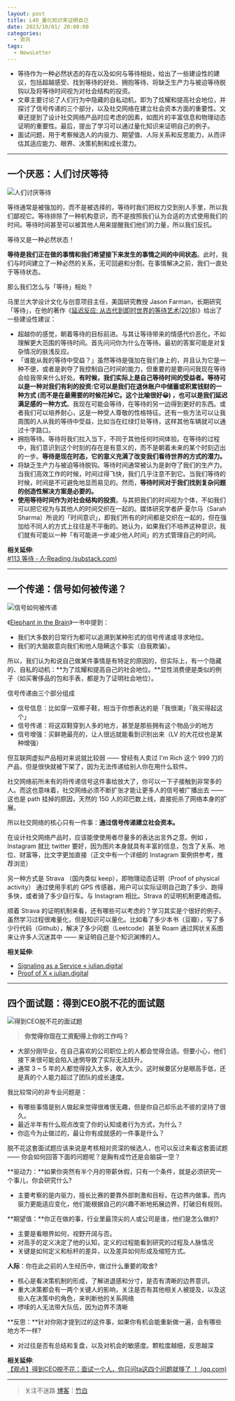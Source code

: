 ```yaml
---
layout: post
title: L40_量化知识来证明自己
date: 2023/10/01/ 20:00:00
categories:
  - 资讯
tags:
  - NewsLetter
---
```


- 等待作为一种必然状态的存在以及如何与等待相处，给出了一些建设性的建议，包括超越感受、找到等待的好处、拥抱等待、将缺乏生产力与被迫等待脱钩以及将等待时间视为对社会结构的投资。
- 文章主要讨论了人们行为中隐藏的自私动机，即为了炫耀和提高社会地位，并探讨了信号传递的三个部分，以及社交网络在建立社会资本方面的重要性。文章还提到了设计社交网络产品时应考虑的因素，如图片的丰富信息和物理动态证明的重要性。最后，提出了学习可以通过量化知识来证明自己的例子。
- 面试问题，用于考察候选人的内驱力、期望值、人际关系和反思能力，从而评估其适应能力、眼界、决策机制和成长潜力。

---

## 一个厌恶：人们讨厌等待

![人们讨厌等待](https://pics.naaln.com/blog/2023-09-28-a5b69e.jpg-basicBlog)

等待通常是被强加的，而不是被选择的，等待时我们把权力交到别人手里，所以我们鄙视它。等待排除了一种机构意识，而不是按照我们认为合适的方式使用我们的时间。等待时间甚至可以被其他人用来提醒我们他们的力量，所以我们反抗。

等待又是一种必然状态！

**等待是我们正在做的事情和我们希望接下来发生的事情之间的中间状态**。此时，我们与时间建立了一种必然的关系，无可回避和分割。在事情解决之前，我们一直处于等待状态。

那么我们怎么与「等待」相处？

马里兰大学设计文化与创意项目主任，美国研究教授 Jason Farman，长期研究「等待」，在他的著作《[延迟反应: 从古代到即时世界的等待艺术(2018)](https://yalebooks.yale.edu/book/9780300225679/delayed-response)》给出了一些建设性建议：

- 超越你的感觉，朝着等待的目标前进。与其让等待带来的情感代价恶化，不如理解更大范围的等待时间。首先问问你为什么在等待。最初的答案可能是对复杂情况的肤浅反应。
- 「谁能从我的等待中受益？」虽然等待是强加在我们身上的，并且认为它是一种不便，或者是剥夺了我控制自己时间的能力，但重要的是要问问我现在等待会给我带来什么好处。**有时候，我们实际上是自己等待时间的受益者。等待可以是一种对我们有利的投资:**它可以是我们在退休账户中储蓄或积累钱财的一种方式 (而不是在最需要的时候花掉它。这个比喻很好😀) ，也可以**是我们延迟满足感的一种方式**。我现在可能会等待，在等待的另一边得到更好的东西。或者我们可以培养耐心，这是一种受人尊敬的性格特征。还有一些方法可以让我周围的人从我的等待中受益，比如当在红绿灯处等待，这样其他车辆就可以通过十字路口。
- 拥抱等待。等待将我们拉入当下，不同于其他任何时间体验。在等待的过程中，我们意识到这个时刻的存在是有意义的，而不是朝着未来的某个时刻迈出的一步。**等待是现在时态，它的意义充满了改变我们看待世界的方式的潜力。**
- 将缺乏生产力与被迫等待脱钩。等待时间通常被认为是剥夺了我们的生产力。当我们高效工作的时候，时间过得飞快，我们几乎注意不到它。当我们等待的时候，时间是不可避免地显而易见的。然而，**等待时间对于我们找到复杂问题的创造性解决方案是必要的。**
- **使用等待时间作为对社会结构的投资**。与其把我们的时间视为个体，不如我们可以把它视为与其他人的时间交织在一起的。媒体研究学者萨·夏尔马（Sarah Sharma）所说的「时间意识」，即我们所有的时间都是交织在一起的，但在强加给不同人的方式上往往是不平衡的。她认为，如果我们不培养这种意识，我们就有可能以一种「有可能进一步减少他人时间」的方式管理自己的时间。

**相关延伸**:  
[#113 等待 - Λ-Reading (substack.com)](https://rizime.substack.com/p/113)

---

## 一个传递：信号如何被传递？

![信号如何被传递](https://pics.naaln.com/blog/2023-09-28-428706.png-basicBlog)

《[Elephant in the Brain](https://book.douban.com/subject/27612613/)》一书中提到：

- 我们大多数的日常行为都可以追溯到某种形式的信号传递或寻求地位。
- 我们的大脑故意向我们和他人隐瞒这个事实（自我欺骗）。

所以，我们认为和说自己做某件事情是有特定的原因的，但实际上，有一个隐藏的、自私的动机：**为了炫耀和提高自己的社会地位。**显性消费便是类似的例子（如买奢侈品的包和手表，都是为了证明社会地位）。

信号传递由三个部分组成

- 信号信息：比如穿一双椰子鞋，相当于你想表达的是「我很潮」「我买得起这个」
- 信号传递：将这双鞋穿到人多的地方，甚至是那些拥有这个物品少的地方
- 信号增强：买鲜艳最亮的，让人很远就能看到识别出来（LV 的大花纹也是某种增强）

但互联网虚拟产品相对来说就比较弱 —— 曾经有人卖过 I'm Rich 这个 999 刀的产品，但是很快就被下架了，因为无法传递给别人你在用什么软件。

社交网络前所未有的将传递信号这件事给放大了，你可以一下子接触到非常多的人。而这也意味着，社交网络必须不断扩张才能让更多人的信号被广播出去 —— 这也是 path 挂掉的原因，天然的 150 人的邓巴数上线，直接扼杀了网络本身的扩展。

所以社交网络的核心只有一件事：**通过信号传递建立社会资本。**

在设计社交网络产品时，应该能使使用者尽量多的表达出言外之意。例如 ，Instagram 就比 twitter 要好，因为图片本身就具有丰富的信息，包含了关系、地位、财富等，比文字更加直接（正文中有一个详细的 Instagram 案例供参考，推荐浏览）

另一种方式是 Strava （国内类似 keep），即物理动态证明（Proof of physical activity） 通过使用手机的 GPS 传感器，用户可以实际证明自己跑了多少、跑得多快，或者骑了多少自行车。与 Instagram 相比。Strava 的证明机制更难造假。

顺着 Strava 的证明机制来看，还有哪些可以考虑的？学习其实是个很好的例子。虽然学习过程很难量化，但是知识可以量化。比如看了多少本书（豆瓣），写了多少行代码（Github），解决了多少问题（Leetcode）甚至 Roam 通过网状关系图来让许多人沉迷其中 —— 来证明自己是个知识渊博的人。

**相关延伸**:  
- [Signaling as a Service « julian.digital](https://julian.digital/2020/03/28/signaling-as-a-service/)
- [Proof of X « julian.digital](https://julian.digital/2020/08/06/proof-of-x/)

---

## 四个面试题：得到CEO脱不花的面试题

![得到CEO脱不花的面试题](https://pics.naaln.com/blog/2023-09-28-62e374.png-basicBlog)

> **你觉得你现在工资配得上你的工作吗？**

- 大部分刚毕业，在自己喜欢的公司职位上的人都会觉得合适。但要小心，他们接下来很可能会陷入迷惘导致了实际无法跃升。
- 通常 3 ~ 5 年的人都觉得投入太多，收入太少。这时候要区分是眼高手低，还是真的个人能力超过了团队的成长速度。

我比较常问的非专业问题是：

- 有哪些事情是别人做起来觉得很难很无趣，但是你自己却乐此不彼的坚持了很久。
- 最近半年有什么观点改变了你的认知或者行为方式，为什么？
- 你迄今为止做过的，最让你有成就感的一件事是什么？

脱不花这套面试题应该来说是考核相对资深的候选人，也可以反过来看这套面试题 —— 你会如何回答下面的问题呢？是胸有成竹还是会脑袋一空？

**驱动力：**如果你突然有半个月的带薪休假，只有一个条件，就是必须研究一个事儿，你会研究什么?

- 主要考察的是内驱力，擅长比赛的要靠外部刺激和目标，在边界内做事。而内驱力更能适应变化，他们能根据自己的兴趣不断地拓展边界，打破旧有规则。

**期望值：**你正在做的事，行业里最顶尖的人或公司是谁，他们是怎么做的?

- 主要是看眼界如何，视野开阔与否。
- 对高手的定义决定了他的认知，定义的过程能看到研究的过程及人脉情况
- 关键是如何定义和标杆的差异，以及差异如何形成及缩短方式。

**人际**：你在此之前的人生经历中，做过什么重要的取舍?

- 核心是看决策机制的形成，了解进退感和分寸，是否有清晰的边界意识。
- 重大决策都会有一两个关键人的影响，关注是否有其他相关人被提及，以及这些人在决策中的角色，来判断他的关系网络
- 啰嗦的人无法带大队伍，因为边界不清晰

**反思：**针对你刚才提到过的这件事，如果你有机会能重新做一遍，会有哪些地方不一样?

- 对过往是否有总结和复盘，以及对机会的敏感度。颗粒度越细，反思越深

**相关延伸**:  
[【观点】得到CEO脱不花：面试一个人，你只问ta这四个问题就够了 ！ (qq.com)](https://mp.weixin.qq.com/s/ks6JKet-GR81QZbqxHgOCw)

---

> 关注不迷路 [博客](https://blog.naaln.com/)｜[竹白](https://space.zhubai.love/)
